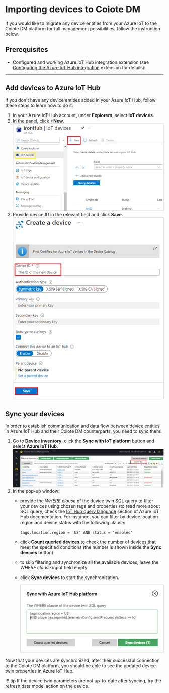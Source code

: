 # Importing devices to Coiote DM

If you would like to migrate any device entities from your Azure IoT to the Coiote DM platform for full management possibilities, follow the instruction below.

## Prerequisites

 - Configured and working Azure IoT Hub integration extension (see [Configuring the Azure IoT Hub integration](../Configuring_Azure_IoT_Hub_integration_extension.md) extension for details).
_______________

## Add devices to Azure IoT Hub

If you don't have any device entities added in your Azure IoT Hub, follow these steps to learn how to do it:

1. In your Azure IoT Hub account, under **Explorers**, select **IoT devices**.
2. In the panel, click **+New**.
   ![Adding devices to Azure IoT Hub](images/add_device_azure.png "Adding devices to Azure")
3. Provide device ID in the relevant field and click **Save**.
   ![Adding a device to Azure IoT Hub](images/add_device_ID.png "Adding a device to Azure")

## Sync your devices

In order to establish communication and data flow between device entities in Azure IoT Hub and their Coiote DM counterparts, you need to sync them.

1. Go to **Device inventory**, click the **Sync with IoT platform** button and select **Azure IoT Hub**.
   ![Syncing Azure IoT Hub devices](images/device_inventory.png "Syncing Azure IoT Hub devices")
2. In the pop-up window:
    - provide the *WHERE clause* of the device twin SQL query to filter your devices using chosen tags and properties (to read more about SQL query, check the [IoT Hub query language](https://docs.microsoft.com/en-us/azure/iot-hub/iot-hub-devguide-query-language) section of Azure IoT Hub documentation. For instance, you can filter by device location region and device status with the following clause:

      ``tags.location.region = 'US' AND status = 'enabled'``

    - click **Count queried devices** to check the number of devices that meet the specified conditions (the number is shown inside the **Sync devices** button)
    - to skip filtering and synchronize all the available devices, leave the *WHERE clause* input field empty.
    - click **Sync devices** to start the synchronization.

      ![Syncing Azure IoT Hub devices](images/sync_devices_hub.png "Syncing Azure IoT Hub devices")

Now that your devices are synchronized, after their successful connection to the Coiote DM platform, you should be able to see the updated device twin properties in Azure IoT Hub.

!!! tip
    If the device twin parameters are not up-to-date after syncing, try the refresh data model action on the device.
